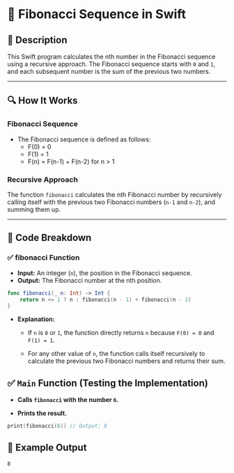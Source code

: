 # 📌 Fibonacci Sequence in Swift

## 🚀 Description
This Swift program calculates the nth number in the Fibonacci sequence using a recursive approach. The Fibonacci sequence starts with `0` and `1`, and each subsequent number is the sum of the previous two numbers.

---

## 🔍 How It Works

### **Fibonacci Sequence**
- The Fibonacci sequence is defined as follows:
  - F(0) = 0
  - F(1) = 1
  - F(n) = F(n-1) + F(n-2) for n > 1

### **Recursive Approach**
The function `fibonacci` calculates the nth Fibonacci number by recursively calling itself with the previous two Fibonacci numbers (`n-1` and `n-2`), and summing them up.

---

## 📂 Code Breakdown

### ✅ **fibonacci Function**
- **Input:** An integer (`n`), the position in the Fibonacci sequence.
- **Output:** The Fibonacci number at the nth position.

```swift
func fibonacci(_ n: Int) -> Int {
    return n <= 1 ? n : fibonacci(n - 1) + fibonacci(n - 2)
}
```

- **Explanation:**

     - If `n` is `0` or `1`, the function directly returns `n` because `F(0) = 0` and `F(1) = 1`.

     - For any other value of `n`, the function calls itself recursively to calculate the previous two Fibonacci numbers and returns their sum.

## ✅ **`Main` Function (Testing the Implementation)**
- **Calls `fibonacci` with the number `6`.**

- **Prints the result.**

```swift
print(fibonacci(6)) // Output: 8
```
## 🎯 Example Output
```
8
```
